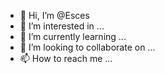 - 👋 Hi, I’m @Esces
- 👀 I’m interested in ...
- 🌱 I’m currently learning ...
- 💞️ I’m looking to collaborate on ...
- 📫 How to reach me ...

<!---
Esces/Esces is a ✨ special ✨ repository because its `README.md` (this file) appears on your GitHub profile.
You can click the Preview link to take a look at your changes.
--->
